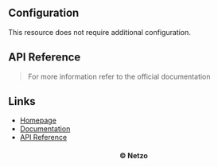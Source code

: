 ## Configuration

This resource does not require additional configuration.

## API Reference

> For more information refer to the official documentation

## Links

- [Homepage](https://app.netzo.io/resources/resource-http-activecampaign)
- [Documentation](https://developers.activecampaign.com)
- [API Reference](https://developers.activecampaign.com/reference/overview)

<div align="center">
  <h4>© Netzo</h4>
</div>
